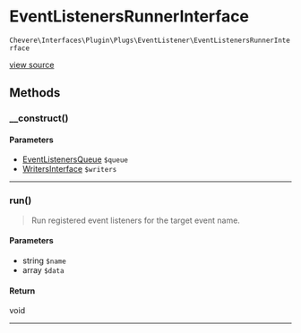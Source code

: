 # EventListenersRunnerInterface

`Chevere\Interfaces\Plugin\Plugs\EventListener\EventListenersRunnerInterface`

[view source](https://github.com/chevere/chevere/blob/master//home/rodolfo/git/chevere/chevere/interfaces/Plugin/Plugs/EventListener/EventListenersRunnerInterface.php)

## Methods

### __construct()

#### Parameters

- [EventListenersQueue](../../../../Components/Plugin/Plugs/EventListeners/EventListenersQueue.md) `$queue`
- [WritersInterface](../../../Writer/WritersInterface.md) `$writers`

---

### run()

> Run registered event listeners for the target event name.

#### Parameters

- string `$name`
- array `$data`

#### Return

void

---

